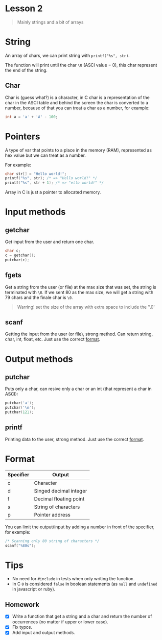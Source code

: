 Lesson 2
========
> Mainly strings and a bit of arrays

# String
An array of chars, we can print string with `printf("%s", str)`.

The function will print until the char `\0` (ASCI value = 0), this char represent the end of the string.

## Char
Char is (guess what?) is a character, in C char is a representation of the char in the ASCI table and behind the screen the char is converted to a number, because of that you can treat a char as a number, for example:

```c
int a = 'a' + 'A' - 100;
```

# Pointers
A type of var that points to a place in the memory (RAM), represented as hex value but we can treat as a number.

For example:
```c
char str[] = "Hello world!";
printf("%s", str); /* => "Hello world!" */
printf("%s", str + 1); /* => "ello world!" */
```

Array in C is just a pointer to allocated memory.

# Input methods
## getchar
Get input from the user and return one char.

```c
char c;
c = getchar();
putchar(c);

```

## fgets
Get a string from the user (or file) at the max size that was set, the string is terminated with `\0`.
If we sent 80 as the max size, we will get a string with 79 chars and the finale char is `\0`.
> Warring! set the size of the array with extra space to include the '\0'

## scanf
Getting the input from the user (or file), strong method.
Can return string, char, int, float, etc.
Just use the correct [format](#format).

# Output methods
## putchar
Puts only a char, can resive only a char or an int (that represent a char in ASCI):

```c
putchar('a');
putchar('\n');
putchar(121);
```
## printf
Printing data to the user, strong method.
Just use the correct [format](#format).

# Format
| Specifier | Output
| --------- | --------
| c         | Character
| d         | Singed decimal integer
| f         | Decimal floating point
| s         | String of characters
| p         | Pointer address

You can limit the output/input by adding a number in front of the specifier, for example:
```c
/* Scanning only 80 string of characters */
scanf("%80s");
```

# Tips
* No need for `#include` in tests when only writing the function.
* In C `0` is considered `false` in boolean statements (as `null` and `undefined` in javascript or ruby).

## Homework
* [x] Write a function that get a string and a char and return the number of occurrences (no matter if upper or lower case).
* [x] Fix typos.
* [x] Add input and output methods.
